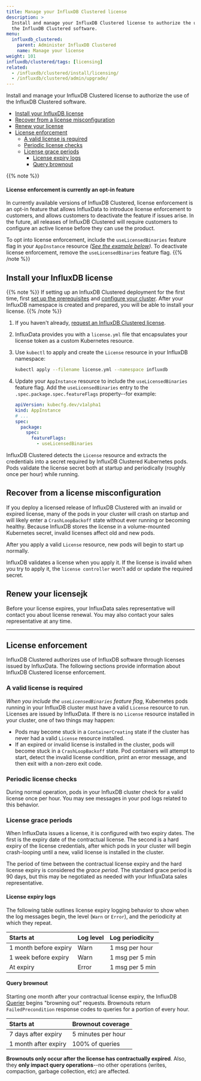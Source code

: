 ```yaml
---
title: Manage your InfluxDB Clustered license
description: >
  Install and manage your InfluxDB Clustered license to authorize the use of
  the InfluxDB Clustered software.
menu:
  influxdb_clustered:
    parent: Administer InfluxDB Clustered
    name: Manage your license
weight: 101
influxdb/clustered/tags: [licensing]
related:
  - /influxdb/clustered/install/licensing/
  - /influxdb/clustered/admin/upgrade/
---
```


Install and manage your InfluxDB Clustered license to authorize the use of
the InfluxDB Clustered software.

- [Install your InfluxDB license](#install-your-influxdb-license)
- [Recover from a license misconfiguration](#recover-from-a-license-misconfiguration)
- [Renew your license](#renew-your-license)
- [License enforcement](#license-enforcement)
  - [A valid license is required](#a-valid-license-is-required)
  - [Periodic license checks](#periodic-license-checks)
  - [License grace periods](#license-grace-periods)
    - [License expiry logs](#license-expiry-logs)
    - [Query brownout](#query-brownout)

{{% note %}}
#### License enforcement is currently an opt-in feature

In currently available versions of InfluxDB Clustered, license enforcement is an
opt-in feature that allows InfluxData to introduce license enforcement to
customers, and allows customers to deactivate the feature if issues arise.
In the future, all releases of InfluxDB Clustered will require customers to
configure an active license before they can use the product.

To opt into license enforcement, include the `useLicensedBinaries` feature flag
in your `AppInstance` resource _([See the example below](#enable-feature-flag))_.
To deactivate license enforcement, remove the `useLicensedBinaries` feature flag.
{{% /note %}}

## Install your InfluxDB license

{{% note %}}
If setting up an InfluxDB Clustered deployment for the first time, first
[set up the prerequisites](/influxdb/clustered/install/licensing/) and
[configure your cluster](/influxdb/clustered/install/configure-cluster/).
After your InfluxDB namespace is created and prepared, you will be able to
install your license.
{{% /note %}}

1.  If you haven't already,
    [request an InfluxDB Clustered license](https://influxdata.com/contact-sales).
2.  InfluxData provides you with a `license.yml` file that encapsulates your
    license token as a custom Kubernetes resource.
3.  Use `kubectl` to apply and create the `License` resource in your InfluxDB
    namespace:

    <!--pytest.mark.skip-->

    ```sh
    kubectl apply --filename license.yml --namespace influxdb
    ```

4.  <span id="enable-feature-flag"></span>
    Update your `AppInstance` resource to include the `useLicensedBinaries` feature flag.
    Add the `useLicensedBinaries` entry to the `.spec.package.spec.featureFlags`
    property--for example:

    ```yml
    apiVersion: kubecfg.dev/v1alpha1
    kind: AppInstance
    # ...
    spec:
      package:
        spec:
          featureFlags:
            - useLicensedBinaries
    ```

InfluxDB Clustered detects the `License` resource and extracts the credentials
into a secret required by InfluxDB Clustered Kubernetes pods.
Pods validate the license secret both at startup and periodically (roughly once
per hour) while running.

## Recover from a license misconfiguration

If you deploy a licensed release of InfluxDB Clustered with an invalid or
expired license, many of the pods in your cluster will crash on startup and will
likely enter a `CrashLoopBackoff` state without ever running or becoming healthy.
Because InfluxDB stores the license in a volume-mounted Kubernetes secret, invalid
licenses affect old and new pods.

After you apply a valid `License` resource, new pods will begin to start up normally.

InfluxDB validates a license when you apply it.
If the license is invalid when you try to apply it, the `license controller`
won't add or update the required secret.

## Renew your licensejk

Before your license expires, your InfluxData sales representative will
contact you about license renewal.
You may also contact your sales representative at any time.

---

## License enforcement

InfluxDB Clustered authorizes use of InfluxDB software through licenses issued
by InfluxData. The following sections provide information about InfluxDB Clustered
license enforcement.

### A valid license is required

_When you include the `useLicensedBinaries` feature flag_,
Kubernetes pods running in your InfluxDB cluster must have a valid `License`
resource to run. Licenses are issued by InfluxData. If there is no `License`
resource installed in your cluster, one of two things may happen:

- Pods may become stuck in a `ContainerCreating` state if the cluster has
  never had a valid `License` resource installed.
- If an expired or invalid license is installed in the cluster, pods will become
  stuck in a `CrashLoopBackoff` state.
  Pod containers will attempt to start, detect the invalid license condition,
  print an error message, and then exit with a non-zero exit code.

### Periodic license checks

During normal operation, pods in your InfluxDB cluster check for a valid license
once per hour. You may see messages in your pod logs related to this behavior.

### License grace periods

When InfluxData issues a license, it is configured with two expiry dates.
The first is the expiry date of the contractual license. The second is a hard
expiry of the license credentials, after which pods in your cluster will begin
crash-looping until a new, valid license is installed in the cluster.

The period of time between the contractual license expiry and the hard license
expiry is considered the _grace period_. The standard grace period is 90 days,
but this may be negotiated as needed with your InfluxData sales representative.

#### License expiry logs

The following table outlines license expiry logging behavior to show when the log
messages begin, the level (`Warn` or `Error`), and the periodicity at which they
repeat.

| Starts at             | Log level | Log periodicity |
| :-------------------- | :-------- | :-------------- |
| 1 month before expiry | Warn      | 1 msg per hour  |
| 1 week before expiry  | Warn      | 1 msg per 5 min |
| At expiry             | Error     | 1 msg per 5 min |

#### Query brownout

Starting one month after your contractual license expiry, the InfluxDB
[Querier](/influxdb/clustered/reference/internals/storage-engine/#querier)
begins "browning out" requests. Brownouts return
`FailedPrecondition` response codes to queries for a portion of every hour.

| Starts at            | Brownout coverage  |
| :------------------- | :----------------- |
| 7 days after expiry  | 5 minutes per hour |
| 1 month after expiry | 100% of queries    |

**Brownouts only occur after the license has contractually expired**.
Also, they **only impact query operations**--no other operations (writes,
compaction, garbage collection, etc) are affected.
